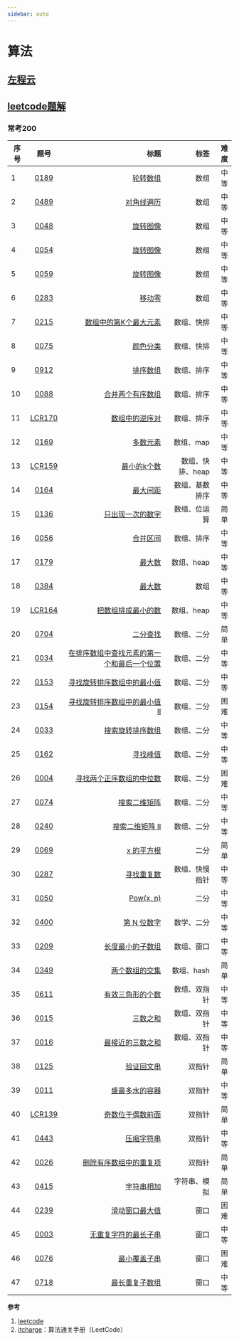 ```yaml
---
sidebar: auto
---
```

<!-- [[TOC]] -->
# 算法

## [左程云](./zuochengyun/README.md)

## [leetcode题解](./leetcode/README.md)

### 常考200

| 序号        | 题号           | 标题  | 标签  | 难度  |
| ---------- |:-------------:| -----:| -----:| -----:|
| 1      | [0189](https://leetcode.cn/problems/rotate-array/) | [轮转数组](./leetcode/L0189Rotate.md) | 数组 | 中等 |
| 2      | [0489](https://leetcode.cn/problems/diagonal-traverse/) | [对角线遍历](./leetcode/L0498DiagonalOrder.md) | 数组 | 中等 |
| 3      | [0048](https://leetcode.cn/problems/rotate-image/) | [旋转图像](./leetcode/L0048RotateImage.md) | 数组 | 中等 |
| 4      | [0054](https://leetcode.cn/problems/spiral-matrix/) | [旋转图像](./leetcode/L0054SpiralOrder.md) | 数组 | 中等 |
| 5      | [0059](https://leetcode.cn/problems/spiral-matrix-ii/) | [旋转图像](./leetcode/L0059GenerateMatrix.md) | 数组 | 中等 |
| 6      | [0283](https://leetcode.cn/problems/move-zeroes/) | [移动零](./leetcode/L0283MoveZeroes.md) | 数组 | 中等 |
| 7      | [0215](https://leetcode.cn/problems/kth-largest-element-in-an-array/) | [数组中的第K个最大元素](./leetcode/L0215KthLargestInArray.md) | 数组、快排 | 中等 |
| 8      | [0075](https://leetcode.cn/problems/sort-colors/) | [颜色分类](./leetcode/L0075SortColors.md) | 数组、快排 | 中等 |
| 9      | [0912](https://leetcode.cn/problems/sort-an-array/) | [排序数组](./leetcode/L0912SortAnArray.md) | 数组、排序 | 中等 |
| 10     | [0088](https://leetcode.cn/problems/merge-sorted-array/) | [合并两个有序数组](./leetcode/L0088Merge.md) | 数组、排序 | 中等 |
| 11     | [LCR170](https://leetcode.cn/problems/shu-zu-zhong-de-ni-xu-dui-lcof/) | [数组中的逆序对](./leetcode/LCR170ReversePairs.md) | 数组、排序 | 中等 |
| 12     | [0169](https://leetcode.cn/problems/majority-element/) | [多数元素](./leetcode/L0169MajorityElement.md) | 数组、map | 中等 |
| 13     | [LCR159](https://leetcode.cn/problems/zui-xiao-de-kge-shu-lcof/) | [最小的k个数](./leetcode/LCR159GetLeastNumbers.md) | 数组、快排、heap | 中等 |
| 14     | [0164](https://leetcode.cn/problems/maximum-gap/) | [最大间距](./leetcode/L0164MaxGap.md) | 数组、基数排序 | 中等 |
| 15     | [0136](https://leetcode.cn/problems/single-number/) | [只出现一次的数字](./leetcode/L0136SingleNumber.md) | 数组、位运算 | 简单 |
| 16     | [0056](https://leetcode.cn/problems/merge-intervals/) | [合并区间](./leetcode/L0056MergeIntervals.md) | 数组、排序 | 中等 |
| 17     | [0179](https://leetcode.cn/problems/largest-number/) | [最大数](./leetcode/L0179LargestNumber.md) | 数组、heap | 中等 |
| 18     | [0384](https://leetcode.cn/problems/shuffle-an-array/) | [最大数](./leetcode/L0384ShuffleArray.md) | 数组 | 中等 |
| 19     | [LCR164](https://leetcode.cn/problems/ba-shu-zu-pai-cheng-zui-xiao-de-shu-lcof/) | [把数组排成最小的数](./leetcode/LCR164MinNumber.md) | 数组、heap | 中等 |
| 20     | [0704](https://leetcode.cn/problems/binary-search/) | [二分查找](./leetcode/L0704BinarySearch.md) | 数组、二分 | 简单 |
| 21     | [0034](https://leetcode.cn/problems/find-first-and-last-position-of-element-in-sorted-array/) | [在排序数组中查找元素的第一个和最后一个位置](./leetcode/L0034SearchRange.md) | 数组、二分 | 中等 |
| 22     | [0153](https://leetcode.cn/problems/find-minimum-in-rotated-sorted-array/) | [寻找旋转排序数组中的最小值](./leetcode/L0153FindMin.md) | 数组、二分 | 中等 |
| 23     | [0154](https://leetcode.cn/problems/find-minimum-in-rotated-sorted-array-ii/) | [寻找旋转排序数组中的最小值 II](./leetcode/L0154FindMin2.md) | 数组、二分 | 困难 |
| 24     | [0033](https://leetcode.cn/problems/search-in-rotated-sorted-array/) | [搜索旋转排序数组](./leetcode/L0033Search.md) | 数组、二分 | 中等 |
| 25     | [0162](https://leetcode.cn/problems/find-peak-element/) | [寻找峰值](./leetcode/L0162findPeakElement.md) | 数组、二分 | 中等 |
| 26     | [0004](https://leetcode.cn/problems/median-of-two-sorted-arrays/) | [寻找两个正序数组的中位数](./leetcode/L0004FindMedianSortedArrays.md) | 数组、二分 | 困难 |
| 27     | [0074](https://leetcode.cn/problems/search-a-2d-matrix/) | [搜索二维矩阵](./leetcode/L0074SearchMatrix.md) | 数组、二分 | 中等 |
| 28     | [0240](https://leetcode.cn/problems/search-a-2d-matrix-ii/) | [搜索二维矩阵 II](./leetcode/L0240SearchMatrix2.md) | 数组、二分 | 中等 |
| 29     | [0069](https://leetcode.cn/problems/sqrtx/) | [x 的平方根](./leetcode/L0069MySqrt.md) | 二分 | 简单 |
| 30     | [0287](https://leetcode.cn/problems/find-the-duplicate-number/) | [寻找重复数](./leetcode/L0287FindDuplicate.md) | 数组、快慢指针 | 中等 |
| 31     | [0050](https://leetcode.cn/problems/powx-n/) | [Pow(x, n)](./leetcode/L0050MyPow.md) | 二分 | 中等 |
| 32     | [0400](https://leetcode.cn/problems/nth-digit/) | [第 N 位数字](./leetcode/L0400FindNthDigit.md) | 数学、二分 | 中等 |
| 33     | [0209](https://leetcode.cn/problems/minimum-size-subarray-sum/) | [长度最小的子数组](./leetcode/L0209MinSubArrayLen.md) | 数组、窗口 | 中等 |
| 34     | [0349](https://leetcode.cn/problems/intersection-of-two-arrays/) | [两个数组的交集](./leetcode/L0349Intersection.md) | 数组、hash | 简单 |
| 35     | [0611](https://leetcode.cn/problems/valid-triangle-number/) | [有效三角形的个数](./leetcode/L0611TriangleNumber.md) | 数组、双指针 | 中等 |
| 36     | [0015](https://leetcode.cn/problems/3sum/) | [三数之和](./leetcode/L0015ThreeSum.md) | 数组、双指针 | 中等 |
| 37     | [0016](https://leetcode.cn/problems/3sum-closest/) | [最接近的三数之和](./leetcode/L0016ThreeSumClosest.md) | 数组、双指针 | 中等 |
| 38     | [0125](https://leetcode.cn/problems/valid-palindrome/) | [验证回文串](./leetcode/L0125IsPalindrome.md) | 双指针 | 简单 |
| 39     | [0011](https://leetcode.cn/problems/container-with-most-water/) | [盛最多水的容器](./leetcode/L0011MaxArea.md) | 双指针 | 中等 |
| 40     | [LCR139](https://leetcode.cn/problems/diao-zheng-shu-zu-shun-xu-shi-qi-shu-wei-yu-ou-shu-qian-mian-lcof/) | [奇数位于偶数前面](./leetcode/LCR139TrainingPlan.md) | 双指针 | 简单 |
| 41     | [0443](https://leetcode.cn/problems/string-compression/) | [压缩字符串](./leetcode/L0443Compress.md) | 双指针 | 中等 |
| 42     | [0026](https://leetcode.cn/problems/remove-duplicates-from-sorted-array/) | [删除有序数组中的重复项](./leetcode/L0026RemoveDuplicates.md) | 双指针 | 简单 |
| 43     | [0415](https://leetcode.cn/problems/add-strings/) | [字符串相加](./leetcode/L0415AddStrings.md) | 字符串、模拟 | 简单 |
| 44     | [0239](https://leetcode.cn/problems/sliding-window-maximum/) | [滑动窗口最大值](./leetcode/L0239MaxSlidingWindow.md) | 窗口 | 困难 |
| 45     | [0003](https://leetcode.cn/problems/longest-substring-without-repeating-characters/) | [无重复字符的最长子串](./leetcode/L0003LengthOfLongestSubstring.md) | 窗口 | 中等 |
| 46     | [0076](https://leetcode.cn/problems/minimum-window-substring/) | [最小覆盖子串](./leetcode/L0076MinWindow.md) | 窗口 | 困难 |
| 47     | [0718](https://leetcode.cn/problems/maximum-length-of-repeated-subarray/) | [最长重复子数组](./leetcode/L0718FindLength.md) | 窗口 | 中等 |


**参考**
1. [leetcode](https://leetcode.cn/)
2. [itcharge](https://algo.itcharge.cn/)：算法通关手册（LeetCode）